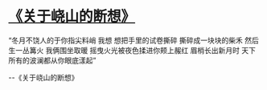 # [《关于峣山的断想》](https://github.com/platojobs/SFLOG/issues/217)

“冬月不饶人的于你指尖料峭
我想
想把手里的试卷撕碎
撕碎成一块块的柴禾
然后生一丛篝火
我俩围坐取暖
摇曳火光被夜色揉进你颊上赧红
眉梢长出新月时
天下所有的波澜都从你眼底漾起”

--《关于峣山的断想》 ​​​